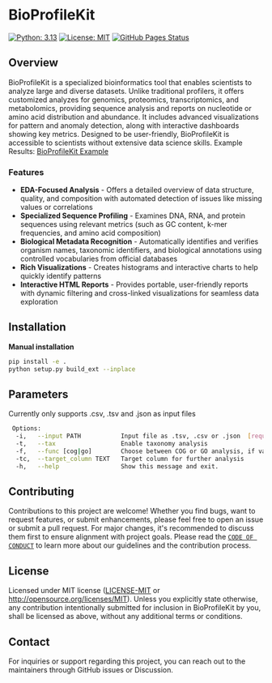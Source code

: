 # BioProfileKit
[![Python: 3.13](https://img.shields.io/badge/Python-3.13-green.svg)](https://www.python.org/downloads/release/python-3130/) [![License: MIT](https://img.shields.io/badge/License-MIT-darkred.svg)](https://opensource.org/licenses/MIT) 
[![GitHub Pages Status](https://img.shields.io/github/deployments/hansen-maria/BioProfileKit/gh-pages?label=github%20pages&style=for-the-badge&logo=github "GitHub Pages")](https://hansen-maria.github.io/BioProfileKit)



## Overview

BioProfileKit is a specialized bioinformatics tool that enables scientists to analyze large and diverse datasets. 
Unlike traditional profilers, it offers customized analyzes for genomics, proteomics, transcriptomics, and metabolomics, providing sequence analysis and reports on nucleotide or amino acid distribution and abundance. 
It includes advanced visualizations for pattern and anomaly detection, along with interactive dashboards showing key metrics. 
Designed to be user-friendly, BioProfileKit is accessible to scientists without extensive data science skills.
Example Results: [BioProfileKit Example](https://hansen-maria.github.io/BioProfileKit/)

### Features
- **EDA-Focused Analysis** - Offers a detailed overview of data structure, quality, and composition with automated detection of issues like missing values or correlations
- **Specialized Sequence Profiling** - Examines DNA, RNA, and protein sequences using relevant metrics (such as GC content, k-mer frequencies, and amino acid composition)
- **Biological Metadata Recognition** - Automatically identifies and verifies organism names, taxonomic identifiers, and biological annotations using controlled vocabularies from official databases
- **Rich Visualizations** - Creates histograms and interactive charts to help quickly identify patterns
- **Interactive HTML Reports** - Provides portable, user-friendly reports with dynamic filtering and cross-linked visualizations for seamless data exploration

## Installation
**Manual installation**
```bash
pip install -e .
python setup.py build_ext --inplace
```

## Parameters
Currently only supports .csv, .tsv and .json as input files
```bash 
 Options:
  -i,   --input PATH           Input file as .tsv, .csv or .json  [required]
  -t,   --tax                  Enable taxonomy analysis
  -f,   --func [cog|go]        Choose between COG or GO analysis, if validation is needed
  -tc,  --target_column TEXT   Target column for further analysis
  -h,   --help                 Show this message and exit.
```

## Contributing

Contributions to this project are welcome! Whether you find bugs, want to request features, or submit enhancements, please feel free to open an issue or submit a pull request. For major changes, it's recommended to discuss them first to ensure alignment with project goals.
Please read the [`CODE OF CONDUCT`](CODE_OF_CONDUCT.md) to learn more about our guidelines and the contribution process.

## License

Licensed under MIT license ([LICENSE-MIT](LICENSE) or http://opensource.org/licenses/MIT). 
Unless you explicitly state otherwise, any contribution intentionally submitted for inclusion in BioProfileKit by you, shall be licensed as above, without any additional terms or conditions.

## Contact

For inquiries or support regarding this project, you can reach out to the maintainers through GitHub issues or Discussion.